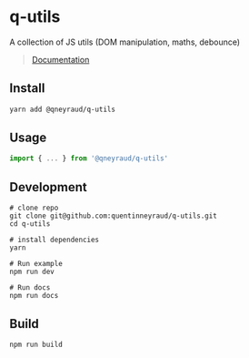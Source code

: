 # q-utils

A collection of JS utils (DOM manipulation, maths, debounce)  

> [Documentation](https://quentinneyraud.github.io/q-utils/)


## Install

```bash
yarn add @qneyraud/q-utils
```

## Usage

```js
import { ... } from '@qneyraud/q-utils'
```

## Development

```
# clone repo
git clone git@github.com:quentinneyraud/q-utils.git
cd q-utils

# install dependencies
yarn

# Run example
npm run dev

# Run docs
npm run docs
```

## Build

```bash
npm run build
```
